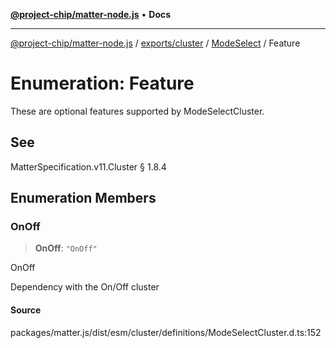 [**@project-chip/matter-node.js**](../../../../../README.md) • **Docs**

***

[@project-chip/matter-node.js](../../../../../modules.md) / [exports/cluster](../../../README.md) / [ModeSelect](../README.md) / Feature

# Enumeration: Feature

These are optional features supported by ModeSelectCluster.

## See

MatterSpecification.v11.Cluster § 1.8.4

## Enumeration Members

### OnOff

> **OnOff**: `"OnOff"`

OnOff

Dependency with the On/Off cluster

#### Source

packages/matter.js/dist/esm/cluster/definitions/ModeSelectCluster.d.ts:152
